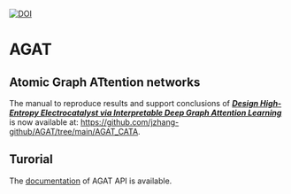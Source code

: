 [![DOI](https://zenodo.org/badge/545430295.svg)](https://zenodo.org/badge/latestdoi/545430295)

# AGAT
## Atomic Graph ATtention networks

The manual to reproduce  results and support conclusions of [***Design High-Entropy Electrocatalyst via Interpretable Deep Graph Attention Learning***](https://doi.org/10.1016/j.joule.2023.06.003) is now available at: https://github.com/jzhang-github/AGAT/tree/main/AGAT_CATA.

## Turorial
The [documentation](https://jzhang-github.github.io/AGAT/) of AGAT API is available.
